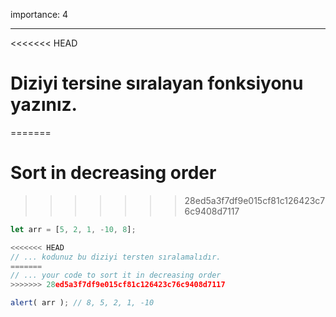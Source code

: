 importance: 4

---

<<<<<<< HEAD
# Diziyi tersine sıralayan fonksiyonu yazınız.
=======
# Sort in decreasing order
>>>>>>> 28ed5a3f7df9e015cf81c126423c76c9408d7117

```js
let arr = [5, 2, 1, -10, 8];

<<<<<<< HEAD
// ... kodunuz bu diziyi tersten sıralamalıdır.
=======
// ... your code to sort it in decreasing order
>>>>>>> 28ed5a3f7df9e015cf81c126423c76c9408d7117

alert( arr ); // 8, 5, 2, 1, -10
```

